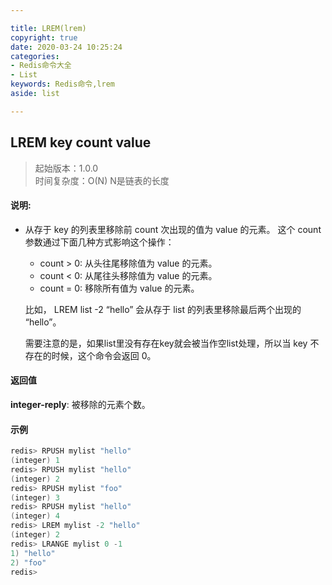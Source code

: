 ```yaml
---

title: LREM(lrem)
copyright: true
date: 2020-03-24 10:25:24
categories: 
- Redis命令大全
- List
keywords: Redis命令,lrem
aside: list

---
```

## LREM key count value 
>起始版本：1.0.0<br/>时间复杂度：O(N) N是链表的长度 


#### 说明:
* 从存于 key 的列表里移除前 count 次出现的值为 value 的元素。 这个 count 参数通过下面几种方式影响这个操作：

  - count > 0: 从头往尾移除值为 value 的元素。
  - count < 0: 从尾往头移除值为 value 的元素。
  - count = 0: 移除所有值为 value 的元素。

  比如， LREM list -2 “hello” 会从存于 list 的列表里移除最后两个出现的 “hello”。

  需要注意的是，如果list里没有存在key就会被当作空list处理，所以当 key 不存在的时候，这个命令会返回 0。

#### 返回值


**integer-reply**: 被移除的元素个数。


#### 示例

```c
redis> RPUSH mylist "hello"
(integer) 1
redis> RPUSH mylist "hello"
(integer) 2
redis> RPUSH mylist "foo"
(integer) 3
redis> RPUSH mylist "hello"
(integer) 4
redis> LREM mylist -2 "hello"
(integer) 2
redis> LRANGE mylist 0 -1
1) "hello"
2) "foo"
redis> 
```